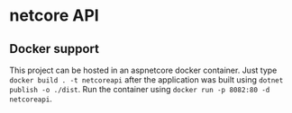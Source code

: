 # netcore API

## Docker support
This project can be hosted in an aspnetcore docker container.
Just type `docker build . -t netcoreapi` after the application was built using `dotnet publish -o ./dist`.
Run the container using `docker run -p 8082:80 -d netcoreapi`.